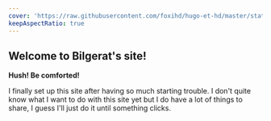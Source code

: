 ```yaml
---
cover: 'https://raw.githubusercontent.com/foxihd/hugo-et-hd/master/static/svg/flowlines/22.svg'
keepAspectRatio: true
---
```


## Welcome to Bilgerat's site!  

**Hush! Be comforted!**

I finally set up this site after having so much starting trouble. I don't quite know what I want to do with this site yet but I do have a lot of things to share, I guess I'll just do it until something clicks. 

